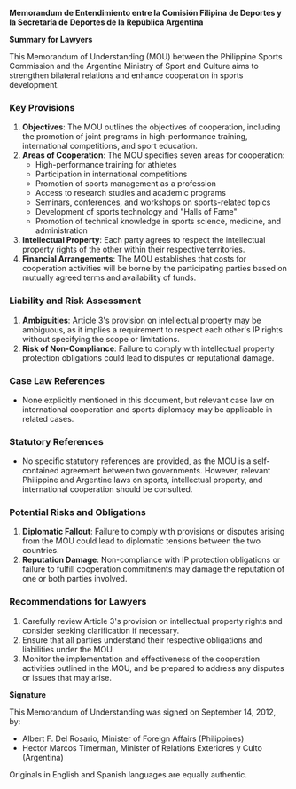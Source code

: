 **Memorandum de Entendimiento entre la Comisión Filipina de Deportes y la Secretaría de Deportes de la República Argentina**

**Summary for Lawyers**

This Memorandum of Understanding (MOU) between the Philippine Sports Commission and the Argentine Ministry of Sport and Culture aims to strengthen bilateral relations and enhance cooperation in sports development.

### Key Provisions

1. **Objectives**: The MOU outlines the objectives of cooperation, including the promotion of joint programs in high-performance training, international competitions, and sport education.
2. **Areas of Cooperation**: The MOU specifies seven areas for cooperation:
	* High-performance training for athletes
	* Participation in international competitions
	* Promotion of sports management as a profession
	* Access to research studies and academic programs
	* Seminars, conferences, and workshops on sports-related topics
	* Development of sports technology and "Halls of Fame"
	* Promotion of technical knowledge in sports science, medicine, and administration
3. **Intellectual Property**: Each party agrees to respect the intellectual property rights of the other within their respective territories.
4. **Financial Arrangements**: The MOU establishes that costs for cooperation activities will be borne by the participating parties based on mutually agreed terms and availability of funds.

### Liability and Risk Assessment

1. **Ambiguities**: Article 3's provision on intellectual property may be ambiguous, as it implies a requirement to respect each other's IP rights without specifying the scope or limitations.
2. **Risk of Non-Compliance**: Failure to comply with intellectual property protection obligations could lead to disputes or reputational damage.

### Case Law References

* None explicitly mentioned in this document, but relevant case law on international cooperation and sports diplomacy may be applicable in related cases.

### Statutory References

* No specific statutory references are provided, as the MOU is a self-contained agreement between two governments. However, relevant Philippine and Argentine laws on sports, intellectual property, and international cooperation should be consulted.

### Potential Risks and Obligations

1. **Diplomatic Fallout**: Failure to comply with provisions or disputes arising from the MOU could lead to diplomatic tensions between the two countries.
2. **Reputation Damage**: Non-compliance with IP protection obligations or failure to fulfill cooperation commitments may damage the reputation of one or both parties involved.

### Recommendations for Lawyers

1. Carefully review Article 3's provision on intellectual property rights and consider seeking clarification if necessary.
2. Ensure that all parties understand their respective obligations and liabilities under the MOU.
3. Monitor the implementation and effectiveness of the cooperation activities outlined in the MOU, and be prepared to address any disputes or issues that may arise.

**Signature**

This Memorandum of Understanding was signed on September 14, 2012, by:

* Albert F. Del Rosario, Minister of Foreign Affairs (Philippines)
* Hector Marcos Timerman, Minister of Relations Exteriores y Culto (Argentina)

Originals in English and Spanish languages are equally authentic.
